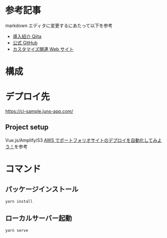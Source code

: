 # 参考記事

markdown エディタに変更するにあたって以下を参考

- [導入紹介 Qiita](https://qiita.com/watatakahashi/items/097120d3a77ee90695eb)
- [公式 GitHub](https://github.com/hinesboy/mavonEditor)
- [カスタマイズ関連 Web サイト](https://jamcha-aa.github.io/making-editor/article/01.html)

# 構成

# デプロイ先

https://ci-sample.juns-app.com/

## Project setup

Vue.js/Amplify/S3
[AWS でポートフォリオサイトのデプロイを自動化してみよう！](https://www.techpit.jp/courses/74)を参考

# コマンド

## パッケージインストール

```
yarn install
```

## ローカルサーバー起動

```
yarn serve
```

